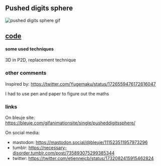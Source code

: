 ## Pushed digits sphere

![pushed digits sphere gif](https://bleuje.com/gifset/2023/2023_11_pusheddigitssphere.gif)

## [code](https://github.com/Bleuje/processing-animations-code/blob/main/code/pusheddigitssphere/pusheddigitssphere.pde)

#### some used techniques

3D in P2D, replacement technique

### other comments

Inspired by: https://twitter.com/Yugemaku/status/1726559476172616047

I had to use pen and paper to figure out the maths

### links

On bleuje site: https://bleuje.com/gifanimationsite/single/pusheddigitssphere/

On social media:
 - mastodon: https://mastodon.social/@bleuje/111523511957973296
 - tumblr: https://necessary-disorder.tumblr.com/post/735893075299385344
 - twitter: https://twitter.com/etiennejcb/status/1732082415915462824
